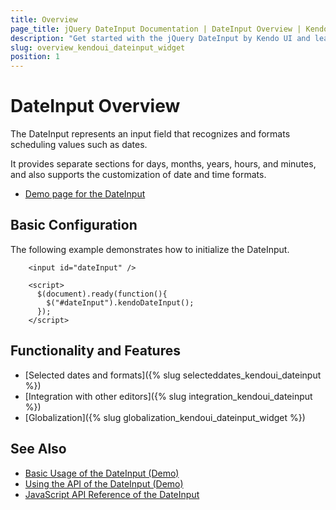```yaml
---
title: Overview
page_title: jQuery DateInput Documentation | DateInput Overview | Kendo UI
description: "Get started with the jQuery DateInput by Kendo UI and learn how to create, initialize, and enable the widget."
slug: overview_kendoui_dateinput_widget
position: 1
---
```


# DateInput Overview

The DateInput represents an input field that recognizes and formats scheduling values such as dates.

It provides separate sections for days, months, years, hours, and minutes, and also supports the customization of date and time formats.

* [Demo page for the DateInput](http://demos.telerik.com/kendo-ui/dateinput/index)

## Basic Configuration

The following example demonstrates how to initialize the DateInput.

```dojo
    <input id="dateInput" />

    <script>
      $(document).ready(function(){
        $("#dateInput").kendoDateInput();
      });
    </script>
```

## Functionality and Features

* [Selected dates and formats]({% slug selecteddates_kendoui_dateinput %})
* [Integration with other editors]({% slug integration_kendoui_dateinput %})
* [Globalization]({% slug globalization_kendoui_dateinput_widget %})

## See Also

* [Basic Usage of the DateInput (Demo)](https://demos.telerik.com/kendo-ui/dateinput/index)
* [Using the API of the DateInput (Demo)](https://demos.telerik.com/kendo-ui/dateinput/api)
* [JavaScript API Reference of the DateInput](/api/javascript/ui/dateinput)
